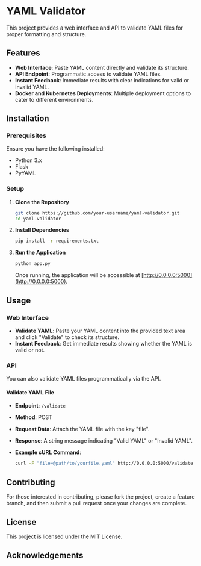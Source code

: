 
# YAML Validator

This project provides a web interface and API to validate YAML files for proper formatting and structure.

## Features

- **Web Interface**: Paste YAML content directly and validate its structure.
- **API Endpoint**: Programmatic access to validate YAML files.
- **Instant Feedback**: Immediate results with clear indications for valid or invalid YAML.
- **Docker and Kubernetes Deployments**: Multiple deployment options to cater to different environments.

## Installation

### Prerequisites

Ensure you have the following installed:

- Python 3.x
- Flask
- PyYAML

### Setup

1. **Clone the Repository**

    ```bash
    git clone https://github.com/your-username/yaml-validator.git
    cd yaml-validator
    ```

2. **Install Dependencies**

    ```bash
    pip install -r requirements.txt
    ```

3. **Run the Application**

    ```bash
    python app.py
    ```

   Once running, the application will be accessible at [http://0.0.0.0:5000](http://0.0.0.0:5000).

## Usage

### Web Interface

- **Validate YAML**: Paste your YAML content into the provided text area and click "Validate" to check its structure.
- **Instant Feedback**: Get immediate results showing whether the YAML is valid or not.

### API

You can also validate YAML files programmatically via the API.

#### Validate YAML File

- **Endpoint**: `/validate`
- **Method**: POST
- **Request Data**: Attach the YAML file with the key "file".

- **Response**: A string message indicating "Valid YAML" or "Invalid YAML".

- **Example cURL Command**:

    ```bash
    curl -F "file=@path/to/yourfile.yaml" http://0.0.0.0:5000/validate
    ```

## Contributing

For those interested in contributing, please fork the project, create a feature branch, and then submit a pull request once your changes are complete.

## License

This project is licensed under the MIT License.

## Acknowledgements

